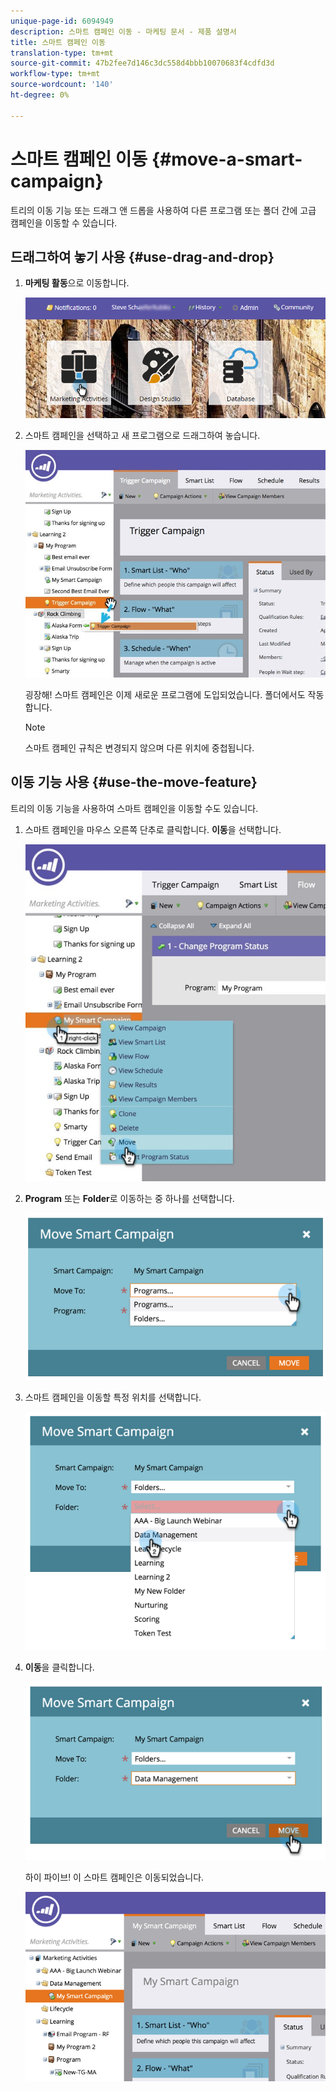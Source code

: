 ```yaml
---
unique-page-id: 6094949
description: 스마트 캠페인 이동 - 마케팅 문서 - 제품 설명서
title: 스마트 캠페인 이동
translation-type: tm+mt
source-git-commit: 47b2fee7d146c3dc558d4bbb10070683f4cdfd3d
workflow-type: tm+mt
source-wordcount: '140'
ht-degree: 0%

---
```



# 스마트 캠페인 이동 {#move-a-smart-campaign}

트리의 이동 기능 또는 드래그 앤 드롭을 사용하여 다른 프로그램 또는 폴더 간에 고급 캠페인을 이동할 수 있습니다.

## 드래그하여 놓기 사용 {#use-drag-and-drop}

1. **마케팅 활동**&#x200B;으로 이동합니다.

   ![](assets/login-marketing-activities-2.png)

1. 스마트 캠페인을 선택하고 새 프로그램으로 드래그하여 놓습니다.

   ![](assets/rockclimbing-tabfix.jpg)

   굉장해! 스마트 캠페인은 이제 새로운 프로그램에 도입되었습니다. 폴더에서도 작동합니다.

   >[!NOTE]
   >
   >스마트 캠페인 규칙은 변경되지 않으며 다른 위치에 중첩됩니다.

## 이동 기능 사용 {#use-the-move-feature}

트리의 이동 기능을 사용하여 스마트 캠페인을 이동할 수도 있습니다.

1. 스마트 캠페인을 마우스 오른쪽 단추로 클릭합니다. **이동**&#x200B;을 선택합니다.

   ![](assets/rockclimbing2.jpg)

1. **Program** 또는 **Folder**&#x200B;로 이동하는 중 하나를 선택합니다.

   ![](assets/image2015-2-25-13-3a34-3a20.png)

1. 스마트 캠페인을 이동할 특정 위치를 선택합니다.

   ![](assets/image2015-2-25-13-3a36-3a4.png)

1. **이동**&#x200B;을 클릭합니다.

   ![](assets/image2015-2-25-13-3a37-3a44.png)

   하이 파이브! 이 스마트 캠페인은 이동되었습니다.

   ![](assets/image2015-2-25-13-39-51-copy-281-29.png)

